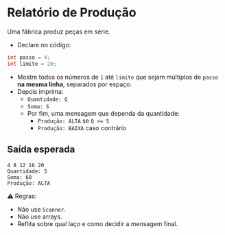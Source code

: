 # Relatório de Produção

Uma fábrica produz peças em série.

- Declare no código:
```java
int passo = 4;
int limite = 20;
```
- Mostre todos os números de `1` até `limite` que sejam múltiplos de `passo` **na mesma linha**, separados por espaço.
- Depois imprima:
  - `Quantidade: Q`
  - `Soma: S`
  - Por fim, uma mensagem que dependa da quantidade:
    - `Produção: ALTA` se `Q >= 5`
    - `Produção: BAIXA` caso contrário

## Saída esperada
```
4 8 12 16 20
Quantidade: 5
Soma: 60
Produção: ALTA
```

⚠️ Regras:
- Não use `Scanner`.
- Não use arrays.
- Reflita sobre qual laço e como decidir a mensagem final.
